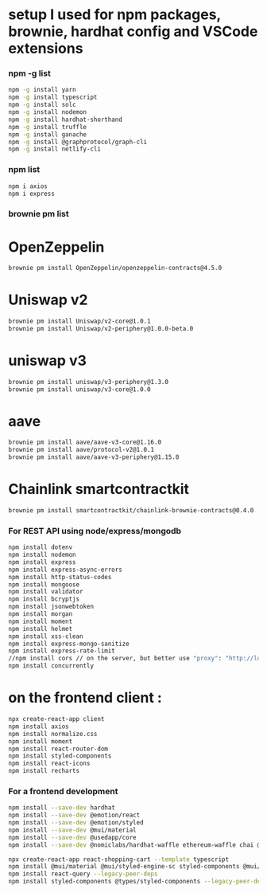 # setup I used for npm packages, brownie, hardhat config and VSCode extensions

### npm -g list

```bash
npm -g install yarn
npm -g install typescript
npm -g install solc
npm -g install nodemon
npm -g install hardhat-shorthand
npm -g install truffle
npm -g install ganache
npm -g install @graphprotocol/graph-cli
npm -g install netlify-cli
```

### npm list

```bash
npm i axios
npm i express
```

### brownie pm list

# OpenZeppelin

```bash
brownie pm install OpenZeppelin/openzeppelin-contracts@4.5.0
```

# Uniswap v2

```bash
brownie pm install Uniswap/v2-core@1.0.1
brownie pm install Uniswap/v2-periphery@1.0.0-beta.0
```

# uniswap v3

```bash
brownie pm install uniswap/v3-periphery@1.3.0
brownie pm install uniswap/v3-core@1.0.0
```

# aave

```bash
brownie pm install aave/aave-v3-core@1.16.0
brownie pm install aave/protocol-v2@1.0.1
brownie pm install aave/aave-v3-periphery@1.15.0
```

# Chainlink smartcontractkit

```bash
brownie pm install smartcontractkit/chainlink-brownie-contracts@0.4.0
```

### For REST API using node/express/mongodb

```bash
npm install dotenv
npm install nodemon
npm install express
npm install express-async-errors
npm install http-status-codes
npm install mongoose
npm install validator
npm install bcryptjs
npm install jsonwebtoken
npm install morgan
npm install moment
npm install helmet
npm install xss-clean
npm install express-mongo-sanitize
npm install express-rate-limit
//npm install cors // on the server, but better use "proxy": "http://localhost:5000" in the package.json on the client
npm install concurrently
```

# on the frontend client :

```bash
npx create-react-app client
npm install axios
npm install normalize.css
npm install moment
npm install react-router-dom
npm install styled-components
npm install react-icons
npm install recharts
```

### For a frontend development

```bash
npm install --save-dev hardhat
npm install --save-dev @emotion/react
npm install --save-dev @emotion/styled
npm install --save-dev @mui/material
npm install --save-dev @usedapp/core
npm install --save-dev @nomiclabs/hardhat-waffle ethereum-waffle chai @nomiclabs/hardhat-ethers ethers

npx create-react-app react-shopping-cart --template typescript
npm install @mui/material @mui/styled-engine-sc styled-components @mui/icons-material
npm install react-query --legacy-peer-deps
npm install styled-components @types/styled-components --legacy-peer-deps
```
